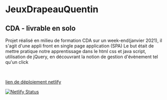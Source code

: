 # JeuxDrapeauQuentin
## CDA - livrable en solo 
Projet réalisé en milieu de formation CDA sur un week-end(janvier 2021), il s'agit d'une appli front en single page application (SPA)
Le but était de mettre pratique notre apprentissage dans le html css et java script, utilisation de jQuery, en découvrant la notion de gestion d'évènement tel qu'un click

</br>


[lien de déploiement netlify](https://cdaquentinflaggame.netlify.app/)

[![Netlify Status](https://api.netlify.com/api/v1/badges/f19ce12a-67fa-4714-9798-2f2f74833c18/deploy-status)](https://app.netlify.com/sites/cdaquentinflaggame/deploys)
